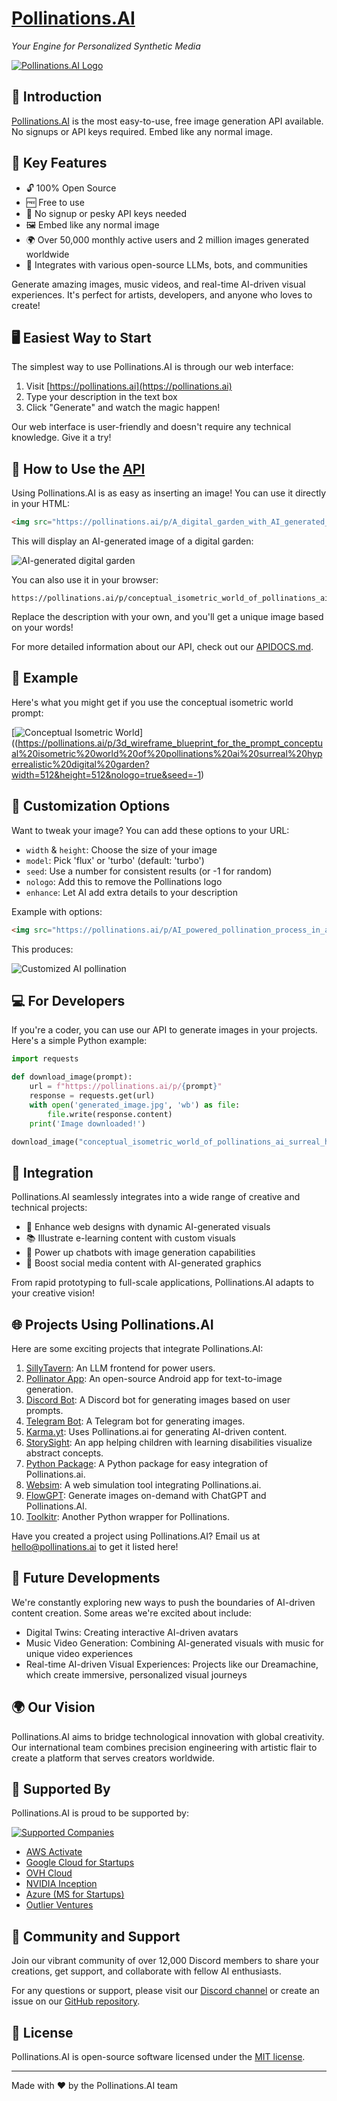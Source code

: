 # [Pollinations.AI](https://pollinations.ai)

*Your Engine for Personalized Synthetic Media*

[![Pollinations.AI Logo](https://pollinations.ai/p/Pollinations.AI_logo_with_a_stylized_flower_and_bee,_simple_and_modern_design?width=300&height=100&nologo=true&seed=-1)](https://pollinations.ai/p/Pollinations.AI_logo_with_a_stylized_flower_and_bee,_simple_and_modern_design?width=300&height=100&nologo=true&seed=-1)

## 🌟 Introduction

[Pollinations.AI](https://pollinations.ai) is the most easy-to-use, free image generation API available. No signups or API keys required. Embed like any normal image.

## 🚀 Key Features

- 🔓 100% Open Source
- 🆓 Free to use
- 🔑 No signup or pesky API keys needed
- 🖼️ Embed like any normal image
- 🌍 Over 50,000 monthly active users and 2 million images generated worldwide
- 🤝 Integrates with various open-source LLMs, bots, and communities

Generate amazing images, music videos, and real-time AI-driven visual experiences. It's perfect for artists, developers, and anyone who loves to create!

## 🖥️ Easiest Way to Start

The simplest way to use Pollinations.AI is through our web interface:

1. Visit [https://pollinations.ai](https://pollinations.ai)
2. Type your description in the text box
3. Click "Generate" and watch the magic happen!

Our web interface is user-friendly and doesn't require any technical knowledge. Give it a try!

## 🚀 How to Use the [API](/APIDOCS.md)

Using Pollinations.AI is as easy as inserting an image! You can use it directly in your HTML:
```html
<img src="https://pollinations.ai/p/A_digital_garden_with_AI_generated_flowers_and_data_streams" alt="AI-generated digital garden">
```

This will display an AI-generated image of a digital garden:

<img src="https://pollinations.ai/p/conceptual_isometric_wireframe_A_digital_garden_with_AI_generated_flowers_and_data_streams?width=384&height=384&seed=-1" alt="AI-generated digital garden">

You can also use it in your browser:

```
https://pollinations.ai/p/conceptual_isometric_world_of_pollinations_ai_surreal_hyperrealistic_digital_garden
```


Replace the description with your own, and you'll get a unique image based on your words!

For more detailed information about our API, check out our [APIDOCS.md](/APIDOCS.md).

## 🎨 Example

Here's what you might get if you use the conceptual isometric world prompt:

[![Conceptual Isometric World](https://pollinations.ai/p/3d_wireframe_blueprint_for_the_prompt_conceptual%20isometric%20world%20of%20pollinations%20ai%20surreal%20hyperrealistic%20digital%20garden?width=512&height=512&nologo=true&seed=-1)]((https://pollinations.ai/p/3d_wireframe_blueprint_for_the_prompt_conceptual%20isometric%20world%20of%20pollinations%20ai%20surreal%20hyperrealistic%20digital%20garden?width=512&height=512&nologo=true&seed=-1)

## 🔧 Customization Options

Want to tweak your image? You can add these options to your URL:

- `width` & `height`: Choose the size of your image
- `model`: Pick 'flux' or 'turbo' (default: 'turbo')
- `seed`: Use a number for consistent results (or -1 for random)
- `nologo`: Add this to remove the Pollinations logo
- `enhance`: Let AI add extra details to your description

Example with options:
```html
<img src="https://pollinations.ai/p/AI_powered_pollination_process_in_a_futuristic_greenhouse?width=1280&height=720&model=flux&seed=-1&nologo=true&enhance=true" alt="Customized AI pollination">
```

This produces:

<img src="https://pollinations.ai/p/2x2_image_grid_for_the_prompt_AI_powered_pollination_process_in_a_minimal_digital_greenhouse?width=512&height=512&model=flux&seed=-1&nologo=true&enhance=true" alt="Customized AI pollination">

## 💻 For Developers

If you're a coder, you can use our API to generate images in your projects. Here's a simple Python example:

```python
import requests

def download_image(prompt):
    url = f"https://pollinations.ai/p/{prompt}"
    response = requests.get(url)
    with open('generated_image.jpg', 'wb') as file:
        file.write(response.content)
    print('Image downloaded!')

download_image("conceptual_isometric_world_of_pollinations_ai_surreal_hyperrealistic_digital_garden")
```

## 🤝 Integration

Pollinations.AI seamlessly integrates into a wide range of creative and technical projects:

- 🎨 Enhance web designs with dynamic AI-generated visuals
- 📚 Illustrate e-learning content with custom visuals
- 🤖 Power up chatbots with image generation capabilities
- 📱 Boost social media content with AI-generated graphics

From rapid prototyping to full-scale applications, Pollinations.AI adapts to your creative vision!

## 🌐 Projects Using Pollinations.AI

Here are some exciting projects that integrate Pollinations.AI:

1. [SillyTavern](https://docs.sillytavern.app/extensions/stable-diffusion/): An LLM frontend for power users.
2. [Pollinator App](https://github.com/g-aggarwal/Pollinator): An open-source Android app for text-to-image generation.
3. [Discord Bot](https://discord.com/oauth2/authorize?client_id=1123551005993357342): A Discord bot for generating images based on user prompts.
4. [Telegram Bot](http://t.me/pollinationsbot): A Telegram bot for generating images.
5. [Karma.yt](https://karma.yt): Uses Pollinations.ai for generating AI-driven content.
6. [StorySight](https://github.com/abiral-manandhar/storySight): An app helping children with learning disabilities visualize abstract concepts.
7. [Python Package](https://pypi.org/project/pollinations/): A Python package for easy integration of Pollinations.ai.
8. [Websim](https://websim.ai/c/bXsmNE96e3op5rtUS): A web simulation tool integrating Pollinations.ai.
9. [FlowGPT](https://flowgpt.com/p/instant-image-generation-with-chatgpt-and-pollinationsai): Generate images on-demand with ChatGPT and Pollinations.AI.
10. [Toolkitr](https://github.com/toolkitr/pollinations.ai): Another Python wrapper for Pollinations.

Have you created a project using Pollinations.AI? Email us at hello@pollinations.ai to get it listed here!

## 🔮 Future Developments

We're constantly exploring new ways to push the boundaries of AI-driven content creation. Some areas we're excited about include:

- Digital Twins: Creating interactive AI-driven avatars
- Music Video Generation: Combining AI-generated visuals with music for unique video experiences
- Real-time AI-driven Visual Experiences: Projects like our Dreamachine, which create immersive, personalized visual journeys

## 🌍 Our Vision

Pollinations.AI aims to bridge technological innovation with global creativity. Our international team combines precision engineering with artistic flair to create a platform that serves creators worldwide.

## 🏢 Supported By

Pollinations.AI is proud to be supported by:

[![Supported Companies](https://pollinations.ai/p/Logos_of_AWS_Activate,_Google_Cloud_for_Startups,_OVH_Cloud,_NVIDIA_Inception,_Azure,_and_Outlier_Ventures_arranged_in_a_grid?width=300&height=200&nologo=true&seed=-1)](https://pollinations.ai/p/Logos_of_AWS_Activate,_Google_Cloud_for_Startups,_OVH_Cloud,_NVIDIA_Inception,_Azure,_and_Outlier_Ventures_arranged_in_a_grid?width=300&height=200&nologo=true&seed=-1)

- [AWS Activate](https://aws.amazon.com/activate/)
- [Google Cloud for Startups](https://cloud.google.com/startup)
- [OVH Cloud](https://www.ovhcloud.com/en/startup/)
- [NVIDIA Inception](https://www.nvidia.com/en-us/startups/)
- [Azure (MS for Startups)](https://startups.microsoft.com/)
- [Outlier Ventures](https://outlierventures.io/)

## 🤝 Community and Support

Join our vibrant community of over 12,000 Discord members to share your creations, get support, and collaborate with fellow AI enthusiasts. 

For any questions or support, please visit our [Discord channel](https://discord.gg/k9F7SyTgqn) or create an issue on our [GitHub repository](https://github.com/pollinations/pollinations).

## 📜 License

Pollinations.AI is open-source software licensed under the [MIT license](LICENSE).

---

Made with ❤️ by the Pollinations.AI team
